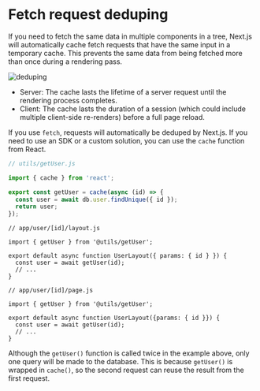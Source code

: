 # Fetch request deduping
If you need to fetch the same data in multiple components in a tree, Next.js will automatically cache fetch requests that have the same input in a temporary cache. This prevents the same data from being fetched more than once during a rendering pass.

![deduping](https://assets.vercel.com/image/upload/f_auto,q_100,w_1600/v1673006076/nextjs-docs/darkmode/deduplicated-fetch-requests.png)

* Server: The cache lasts the lifetime of a server request until the rendering process completes.
* Client: The cache lasts the duration of a session (which could include multiple client-side re-renders) before a full page reload.

If you use `fetch`, requests will automatically be deduped by Next.js. If you need to use an SDK or a custom solution, you can use the `cache` function from React.


```ts
// utils/getUser.js

import { cache } from 'react';

export const getUser = cache(async (id) => {
  const user = await db.user.findUnique({ id });
  return user;
});
```

```tsx
// app/user/[id]/layout.js

import { getUser } from '@utils/getUser';

export default async function UserLayout({ params: { id } }) {
  const user = await getUser(id);
  // ...
}
```

```tsx
// app/user/[id]/page.js

import { getUser } from '@utils/getUser';

export default async function UserLayout({params: { id }}) {
  const user = await getUser(id);
  // ...
}
```

Although the `getUser()` function is called twice in the example above, only one query will be made to the database. This is because `getUser()` is wrapped in `cache()`, so the second request can reuse the result from the first request.
